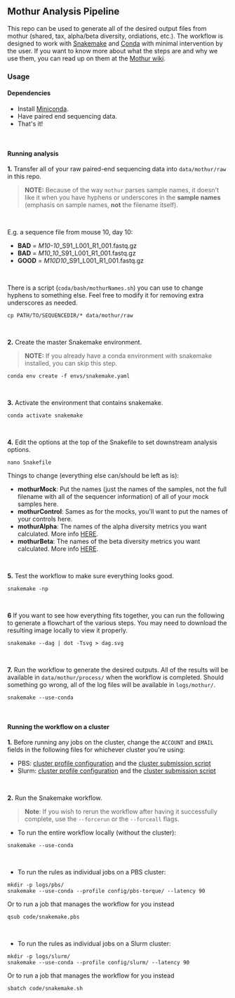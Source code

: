 ## Mothur Analysis Pipeline

This repo can be used to generate all of the desired output files from mothur (shared, tax, alpha/beta diversity, ordiations, etc.). The workflow is designed to work with [Snakemake](https://snakemake.readthedocs.io/en/stable/) and [Conda](https://docs.conda.io/en/latest/) with minimal intervention by the user. If you want to know more about what the steps are and why we use them, you can read up on them at the [Mothur wiki](https://www.mothur.org/wiki/MiSeq_SOP).

### Usage

#### Dependencies
* Install [Miniconda](https://docs.conda.io/en/latest/miniconda.html).
* Have paired end sequencing data.
* That's it!

<br />

#### Running analysis

**1.** Transfer all of your raw paired-end sequencing data into `data/mothur/raw` in this repo. 
> **NOTE:** Because of the way `mothur` parses sample names, it doesn't like it when you have hyphens or underscores in the **sample names** (emphasis on sample names, **not** the filename itself). 

<br />

E.g. a sequence file from mouse 10, day 10:  
* **BAD** = *M10-10*_S91_L001_R1_001.fastq.gz  
* **BAD** = *M10_10*_S91_L001_R1_001.fastq.gz  
* **GOOD** = *M10D10*_S91_L001_R1_001.fastq.gz

<br />

There is a script (`coda/bash/mothurNames.sh`) you can use to change hyphens to something else. Feel free to modify it for removing extra underscores as needed.
```
cp PATH/TO/SEQUENCEDIR/* data/mothur/raw
```

<br />

**2.** Create the master Snakemake environment.
> **NOTE:** If you already have a conda environment with snakemake installed, you can skip this step.
```
conda env create -f envs/snakemake.yaml
```

<br />

**3.** Activate the environment that contains snakemake.
```
conda activate snakemake
```

<br />

**4.** Edit the options at the top of the Snakefile to set downstream analysis options.
```
nano Snakefile
```

Things to change (everything else can/should be left as is):
* **mothurMock**: Put the names (just the names of the samples, not the full filename with all of the sequencer information) of all of your mock samples here.
* **mothurControl**: Sames as for the mocks, you'll want to put the names of your controls here.
* **mothurAlpha**: The names of the alpha diversity metrics you want calculated. More info [HERE](https://www.mothur.org/wiki/Summary.single). 
* **mothurBeta**: The names of the beta diversity metrics you want calculated. More info [HERE](https://www.mothur.org/wiki/Dist.shared).

<br />

**5.** Test the workflow to make sure everything looks good.
```
snakemake -np
```

<br />

**6** If you want to see how everything fits together, you can run the following to generate a flowchart of the various steps. You may need to download the resulting image locally to view it properly.
```
snakemake --dag | dot -Tsvg > dag.svg
```

<br />

**7.** Run the workflow to generate the desired outputs. All of the results will be available in `data/mothur/process/` when the workflow is completed. Should something go wrong, all of the log files will be available in `logs/mothur/`.
```
snakemake --use-conda
```

<br />

#### Running the workflow on a cluster

**1.** Before running any jobs on the cluster, change the `ACCOUNT` and `EMAIL` fields in the following files for whichever cluster you're using:
* PBS: [cluster profile configuration](config/pbs-torque/cluster.json) and the [cluster submission script](code/snakemake.pbs)
* Slurm: [cluster profile configuration](config/slurm/cluster.json) and the [cluster submission script](code/snakemake.sh)

<br /> 

**2.** Run the Snakemake workflow.
> **Note**: If you wish to rerun the workflow after having it successfully complete, use the `--forcerun` or the `--forceall` flags.
* To run the entire workflow locally (without the cluster):
```
snakemake --use-conda
```

<br /> 

* To run the rules as individual jobs on a PBS cluster:
```
mkdir -p logs/pbs/
snakemake --use-conda --profile config/pbs-torque/ --latency 90
```
Or to run a job that manages the workflow for you instead
```
qsub code/snakemake.pbs
```

<br /> 

* To run the rules as individual jobs on a Slurm cluster:
```
mkdir -p logs/slurm/
snakemake --use-conda --profile config/slurm/ --latency 90
```
Or to run a job that manages the workflow for you instead
```
sbatch code/snakemake.sh
```
